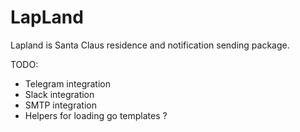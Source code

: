 # LapLand

Lapland is Santa Claus residence and notification sending package.

TODO:
  - Telegram integration
  - Slack integration
  - SMTP integration
  - Helpers for loading go templates ?
